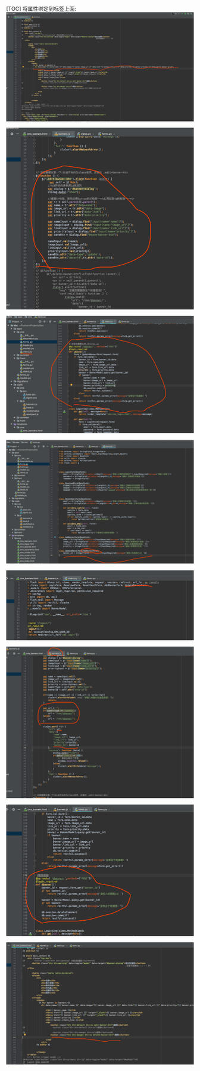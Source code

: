 [TOC]
将属性绑定到标签上面:
![39323936.png](171_files/39323936.png)


![40638643.png](171_files/40638643.png)

![40668559.png](171_files/40668559.png)

![40695482.png](171_files/40695482.png)

![40720431.png](171_files/40720431.png)

![40766296.png](171_files/40766296.png)


![41209637.png](171_files/41209637.png)

![41235577.png](171_files/41235577.png)
 